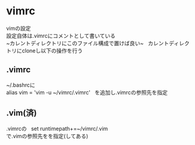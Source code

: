 # vimrc
vimの設定  
設定自体は.vimrcにコメントとして書いている  
~カレントディレクトリにこのファイル構成で置けば良い~  
カレントディレクトリにcloneし以下の操作を行う
## .vimrc
~/.bashrcに  
alias vim = 'vim -u ~/vimrc/.vimrc'  
を追加し.vimrcの参照先を指定

## .vim(済)
.vimrcの  
set runtimepath+=~/vimrc/.vim  
で.vimの参照先をを指定(してある)
